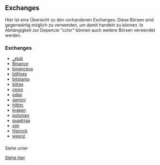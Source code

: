 ## Exchanges

Hier ist eine Übersicht zu den vorhandenen Exchanges. 
Diese Börsen sind gegenwärtig möglich zu verwenden, um damit handeln zu können. 
In Abhängigkeit zur Depencie "cctxr" können auch weitere Börsen verwendet werden. 
### Exchanges

* [_stub](_stub/readme.md)
* [Binance](binance/readme.md)
* [binanceus](binanceus/readme.md)
* [bitfinex](bitfinex/readme.md)
* [bitstamp](bitstamp/readme.md)
* [bitrex](bitrex/readme.md)
* [cexio](cexio/readme.md)
* [gdax](gdax/readme.md)
* [gemini](gemini/readme.md)
* [hitbtc](hitbtc/readme.md)
* [kraken](kraken/readme.md)
* [poloniex](poloniex/readme.md)
* [quadriga](quadriga/readme.md)
* [sim](sim/readme.md)
* [therock](therock/readme.md)
* [wexnz](wexnz/readme.md)

###

Siehe unter

[Siehe hier](../../docs/exchanges/readme.md)